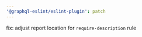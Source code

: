 ```yaml
---
'@graphql-eslint/eslint-plugin': patch
---
```


fix: adjust report location for `require-description` rule
